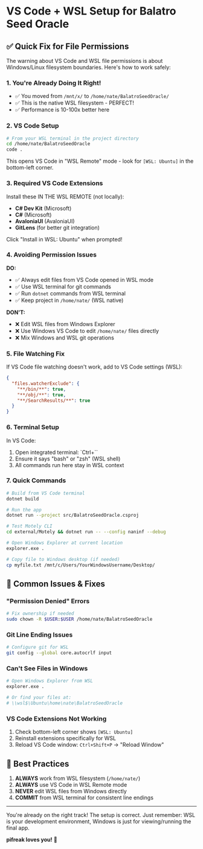 # VS Code + WSL Setup for Balatro Seed Oracle

## ✅ Quick Fix for File Permissions

The warning about VS Code and WSL file permissions is about Windows/Linux filesystem boundaries. Here's how to work safely:

### 1. **You're Already Doing It Right!**
- ✅ You moved from `/mnt/x/` to `/home/nate/BalatroSeedOracle/`
- ✅ This is the native WSL filesystem - PERFECT!
- ✅ Performance is 10-100x better here

### 2. **VS Code Setup**
```bash
# From your WSL terminal in the project directory
cd /home/nate/BalatroSeedOracle
code .
```

This opens VS Code in "WSL Remote" mode - look for `[WSL: Ubuntu]` in the bottom-left corner.

### 3. **Required VS Code Extensions**
Install these IN THE WSL REMOTE (not locally):
- **C# Dev Kit** (Microsoft)
- **C#** (Microsoft) 
- **AvaloniaUI** (AvaloniaUI)
- **GitLens** (for better git integration)

Click "Install in WSL: Ubuntu" when prompted!

### 4. **Avoiding Permission Issues**

**DO:**
- ✅ Always edit files from VS Code opened in WSL mode
- ✅ Use WSL terminal for git commands
- ✅ Run `dotnet` commands from WSL terminal
- ✅ Keep project in `/home/nate/` (WSL native)

**DON'T:**
- ❌ Edit WSL files from Windows Explorer
- ❌ Use Windows VS Code to edit `/home/nate/` files directly
- ❌ Mix Windows and WSL git operations

### 5. **File Watching Fix**
If VS Code file watching doesn't work, add to VS Code settings (WSL):
```json
{
  "files.watcherExclude": {
    "**/bin/**": true,
    "**/obj/**": true,
    "**/SearchResults/**": true
  }
}
```

### 6. **Terminal Setup**
In VS Code:
1. Open integrated terminal: `Ctrl+``
2. Ensure it says "bash" or "zsh" (WSL shell)
3. All commands run here stay in WSL context

### 7. **Quick Commands**
```bash
# Build from VS Code terminal
dotnet build

# Run the app
dotnet run --project src/BalatroSeedOracle.csproj

# Test Motely CLI
cd external/Motely && dotnet run -- --config naninf --debug

# Open Windows Explorer at current location
explorer.exe .

# Copy file to Windows desktop (if needed)
cp myfile.txt /mnt/c/Users/YourWindowsUsername/Desktop/
```

## 🚨 Common Issues & Fixes

### "Permission Denied" Errors
```bash
# Fix ownership if needed
sudo chown -R $USER:$USER /home/nate/BalatroSeedOracle
```

### Git Line Ending Issues
```bash
# Configure git for WSL
git config --global core.autocrlf input
```

### Can't See Files in Windows
```bash
# Open Windows Explorer from WSL
explorer.exe .

# Or find your files at:
# \\wsl$\Ubuntu\home\nate\BalatroSeedOracle
```

### VS Code Extensions Not Working
1. Check bottom-left corner shows `[WSL: Ubuntu]`
2. Reinstall extensions specifically for WSL
3. Reload VS Code window: `Ctrl+Shift+P` → "Reload Window"

## 📝 Best Practices

1. **ALWAYS** work from WSL filesystem (`/home/nate/`)
2. **ALWAYS** use VS Code in WSL Remote mode
3. **NEVER** edit WSL files from Windows directly
4. **COMMIT** from WSL terminal for consistent line endings

---

You're already on the right track! The setup is correct. Just remember: WSL is your development environment, Windows is just for viewing/running the final app.

**pifreak loves you!** 💜